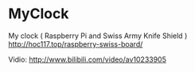 # MyClock
My clock ( Raspberry Pi and Swiss Army Knife Shield ) http://hoc117.top/raspberry-swiss-board/

Vidio: http://www.bilibili.com/video/av10233905
